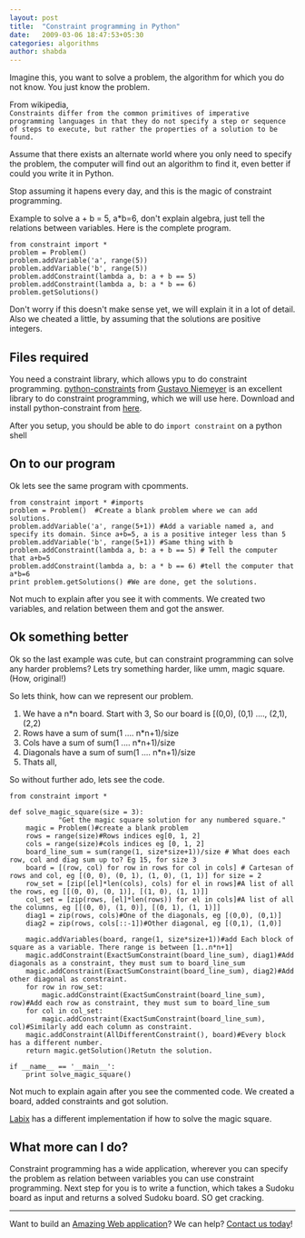 ```yaml
---
layout: post
title:  "Constraint programming in Python"
date:   2009-03-06 18:47:53+05:30
categories: algorithms
author: shabda
---
```

Imagine this, you want to solve a problem, the algorithm for which you do not know. You just know the problem.


From wikipedia,  
    `Constraints differ from the common primitives of imperative programming languages in that they do not specify a step or sequence of steps to execute, but rather the properties of a solution to be found.`



Assume that there exists an alternate world where you only need to specify the problem, the computer will find out 
an algorithm to find it, even better if could you write it in Python.

Stop assuming it hapens every day, and this is the magic of constraint programming.

Example to solve  a + b = 5, a*b=6, don't explain algebra, just tell the relations between variables. Here is the complete program.
	
	from constraint import *
	problem = Problem()
	problem.addVariable('a', range(5))
	problem.addVariable('b', range(5))
	problem.addConstraint(lambda a, b: a + b == 5)
	problem.addConstraint(lambda a, b: a * b == 6)
	problem.getSolutions()

Don't worry if this doesn't make sense yet, we will explain it in a lot of detail. Also we cheated a little, by assuming that the solutions are positive integers.

Files required
------------------

You need a constraint library, which allows ypu to do constraint programming. [python-constraints](http://labix.org/python-constraint) from [Gustavo Niemeyer](http://labix.org/) is an excellent library to do constraint programming, which we will use here. Download and install python-constraint from [here](http://labix.org/python-constraint).

After you setup, you should be able to do `import constraint` on a python shell

On to our program
---------------------

Ok lets see the same program with cpomments.

	from constraint import * #imports
	problem = Problem()  #Create a blank problem where we can add solutions.
	problem.addVariable('a', range(5+1)) #Add a variable named a, and specify its domain. Since a+b=5, a is a positive integer less than 5
	problem.addVariable('b', range(5+1)) #Same thing with b
	problem.addConstraint(lambda a, b: a + b == 5) # Tell the computer that a+b=5
	problem.addConstraint(lambda a, b: a * b == 6) #tell the computer that a*b=6
	print problem.getSolutions() #We are done, get the solutions.

Not much to explain after you see it with comments. We created two variables, and relation between them and got the answer.

Ok something better
------------------------

Ok so the last example was cute, but can constraint programming can solve any harder problems? Lets try something harder, like umm, magic square. (How, original!)

So lets think, how can we represent our problem.

1. We have a n*n board. Start with 3, So our board is [(0,0), (0,1) ...., (2,1), (2,2)
2. Rows have a sum of sum(1 .... n*n+1)/size
2. Cols have a sum of sum(1 .... n*n+1)/size
4. Diagonals have a sum of sum(1 .... n*n+1)/size
5. Thats all,

So without further ado, lets see the code.

	from constraint import *

	def solve_magic_square(size = 3):
                "Get the magic square solution for any numbered square."
		magic = Problem()#create a blank problem
		rows = range(size)#Rows indices eg[0, 1, 2]
		cols = range(size)#cols indices eg [0, 1, 2]
		board_line_sum = sum(range(1, size*size+1))/size # What does each row, col and diag sum up to? Eg 15, for size 3
		board = [(row, col) for row in rows for col in cols] # Cartesan of rows and col, eg [(0, 0), (0, 1), (1, 0), (1, 1)] for size = 2
		row_set = [zip([el]*len(cols), cols) for el in rows]#A list of all the rows, eg [[(0, 0), (0, 1)], [(1, 0), (1, 1)]]
		col_set = [zip(rows, [el]*len(rows)) for el in cols]#A list of all the columns, eg [[(0, 0), (1, 0)], [(0, 1), (1, 1)]]
		diag1 = zip(rows, cols)#One of the diagonals, eg [(0,0), (0,1)]
		diag2 = zip(rows, cols[::-1])#Other diagonal, eg [(0,1), (1,0)]

		magic.addVariables(board, range(1, size*size+1))#add Each block of square as a variable. There range is between [1..n*n+1]
		magic.addConstraint(ExactSumConstraint(board_line_sum), diag1)#Add diagonals as a constraint, they must sum to board_line_sum
		magic.addConstraint(ExactSumConstraint(board_line_sum), diag2)#Add other diagonal as constraint.
		for row in row_set:
		    magic.addConstraint(ExactSumConstraint(board_line_sum), row)#Add each row as constraint, they must sum to board_line_sum
		for col in col_set:
		    magic.addConstraint(ExactSumConstraint(board_line_sum), col)#Similarly add each column as constraint.
		magic.addConstraint(AllDifferentConstraint(), board)#Every block has a different number.
		return magic.getSolution()Retutn the solution.

	if __name__ == '__main__':
	    print solve_magic_square()

Not much to explain again after you see the commented code. We created a board, added constraints and got solution.

[Labix](http://labix.org/python-constraint) has a different implementation if how to solve the magic square.

What more can I do?
--------------------------
Constraint programming has a wide application, wherever you can specify the problem as relation between variables you can use constraint programming. Next step for you is to write a function, which takes a Sudoku board as input and returns a solved Sudoku board. SO get cracking.

---------------------

Want to build an [Amazing Web application](http://www.uswaretech.com/)? We can help? [Contact us today](http://www.uswaretech.com/contact/)!


